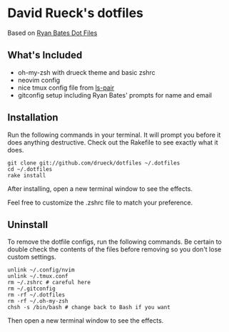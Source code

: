 # David Rueck's dotfiles

Based on [Ryan Bates Dot Files](https://github.com/ryanb/dotfiles)

## What's Included

- oh-my-zsh with drueck theme and basic zshrc
- neovim config
- nice tmux config file from [ls-pair](https://github.com/livingsocial/ls-pair)
- gitconfig setup including Ryan Bates' prompts for name and email

## Installation

Run the following commands in your terminal. It will prompt you before it does
anything destructive. Check out the Rakefile to see exactly what it does.

```terminal
git clone git://github.com/drueck/dotfiles ~/.dotfiles
cd ~/.dotfiles
rake install
```

After installing, open a new terminal window to see the effects.

Feel free to customize the .zshrc file to match your preference.

## Uninstall

To remove the dotfile configs, run the following commands. Be certain to double check
the contents of the files before removing so you don't lose custom settings.

```
unlink ~/.config/nvim
unlink ~/.tmux.conf
rm ~/.zshrc # careful here
rm ~/.gitconfig
rm -rf ~/.dotfiles
rm -rf ~/.oh-my-zsh
chsh -s /bin/bash # change back to Bash if you want
```

Then open a new terminal window to see the effects.

